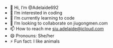 - 👋 Hi, I’m @Adelaide692
- 👀 I’m interested in coding
- 🌱 I’m currently learning to code
- 💞️ I’m looking to collaborate on jiugongmen.com
- 📫 How to reach me siu.adelaide@icloud.com
- 😄 Pronouns: She/her
- ⚡ Fun fact: I like animals

<!---
Adelaide692/Adelaide692 is a ✨ special ✨ repository because its `README.md` (this file) appears on your GitHub profile.
You can click the Preview link to take a look at your changes.
--->
